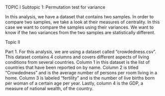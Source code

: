 
TOPIC I
Subtopic 1: Permutation test for variance

In this analysis, we have a dataset that contains two samples. In order to compare two samples, we take a look at their measures of centrality. 
In this case we want to compare the samples using their variances. We want to know if the two variances from the two samples are statistically 
different.

Topic II

Part 1.
For this analysis, we are using a dataset  called “crowdedness.csv”. This dataset contains 4 columns and covers different aspects of living 
conditions from several countries. Column 1 in this dataset is the list of countries that have been reported on by name. Column 2 is titled 
“Crowdedness” and is the average number of persons per room living in a home. Column 3 is labeled “fertility” and is the number of live births 
born per woman of a certain age per year. Lastly, column 4 is the GDP, a measure of national wealth, of the country. 
